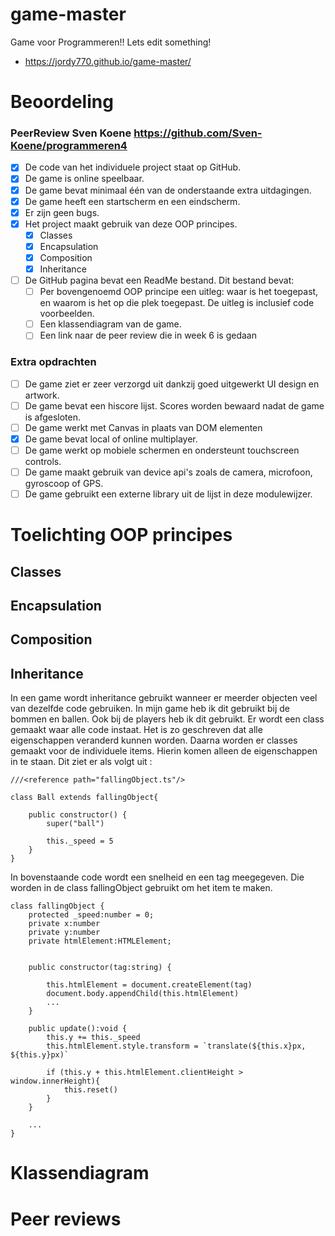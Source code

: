 # game-master
Game voor Programmeren!!
Lets edit something!
- https://jordy770.github.io/game-master/

# Beoordeling
### PeerReview Sven Koene https://github.com/Sven-Koene/programmeren4

- [x] De code van het individuele project staat op GitHub.
- [x] De game is online speelbaar.
- [x] De game bevat minimaal één van de onderstaande extra uitdagingen.
- [x] De game heeft een startscherm en een eindscherm.
- [x] Er zijn geen bugs.
- [x] Het project maakt gebruik van deze OOP principes.
    - [x] Classes
    - [x] Encapsulation
    - [x] Composition
    - [x] Inheritance
- [ ] De GitHub pagina bevat een ReadMe bestand. Dit bestand bevat:
    - [ ] Per bovengenoemd OOP principe een uitleg: waar is het toegepast, en waarom is het
        op die plek toegepast. De uitleg is inclusief code voorbeelden.
    - [ ] Een klassendiagram van de game.
    - [ ] Een link naar de peer review die in week 6 is gedaan

### Extra opdrachten 

- [ ] De game ziet er zeer verzorgd uit dankzij goed uitgewerkt UI design en artwork.
- [ ] De game bevat een hiscore lijst. Scores worden bewaard nadat de game is afgesloten.
- [ ] De game werkt met Canvas in plaats van DOM elementen
- [x] De game bevat local of online multiplayer.
- [ ] De game werkt op mobiele schermen en ondersteunt touchscreen controls.
- [ ] De game maakt gebruik van device api's zoals de camera, microfoon, gyroscoop of GPS.
- [ ] De game gebruikt een externe library uit de lijst in deze modulewijzer. 

# Toelichting OOP principes
## Classes
## Encapsulation
## Composition
## Inheritance

In een game wordt inheritance gebruikt wanneer er meerder objecten veel van dezelfde code gebruiken. In mijn game heb ik dit gebruikt bij de bommen en ballen. Ook bij de players heb ik dit gebruikt. Er wordt een class gemaakt waar alle code instaat. Het is zo geschreven dat alle eigenschappen veranderd kunnen worden. Daarna worden er classes gemaakt voor de individuele items. Hierin komen alleen de eigenschappen in te staan. Dit ziet er als volgt uit :
```
///<reference path="fallingObject.ts"/>

class Ball extends fallingObject{
    
    public constructor() {
        super("ball")
        
        this._speed = 5    
    }   
}
```
In bovenstaande code wordt een snelheid en een tag meegegeven. Die worden in de class fallingObject gebruikt om het item te maken.

```
class fallingObject {
    protected _speed:number = 0;            
    private x:number          
    private y:number          
    private htmlElement:HTMLElement;  

        
    public constructor(tag:string) {

        this.htmlElement = document.createElement(tag)
    	document.body.appendChild(this.htmlElement)
        ...
    }

    public update():void {
        this.y += this._speed
        this.htmlElement.style.transform = `translate(${this.x}px, ${this.y}px)`
        
        if (this.y + this.htmlElement.clientHeight > window.innerHeight){
            this.reset()
        }
    }

    ...
}
```



# Klassendiagram

# Peer reviews
